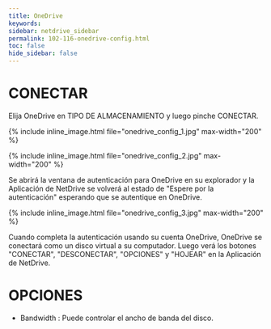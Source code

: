 ```yaml
---
title: OneDrive
keywords:
sidebar: netdrive_sidebar
permalink: 102-116-onedrive-config.html
toc: false
hide_sidebar: false
---
```


CONECTAR
==================
Elija OneDrive en TIPO DE ALMACENAMIENTO y luego pinche CONECTAR.


{% include inline_image.html file="onedrive_config_1.jpg" max-width="200" %}


{% include inline_image.html file="onedrive_config_2.jpg" max-width="200" %}


Se abrirá la ventana de autenticación para OneDrive en su explorador y la Aplicación de NetDrive se volverá al estado de "Espere por la autenticación" esperando que se autentique en OneDrive.


{% include inline_image.html file="onedrive_config_3.jpg" max-width="200" %}


Cuando completa la autenticación usando su cuenta OneDrive, OneDrive se conectará como un disco virtual a su computador. Luego verá los botones "CONECTAR", "DESCONECTAR", "OPCIONES" y "HOJEAR" en la Aplicación de NetDrive.


OPCIONES
==================
* Bandwidth : Puede controlar el ancho de banda del disco.

